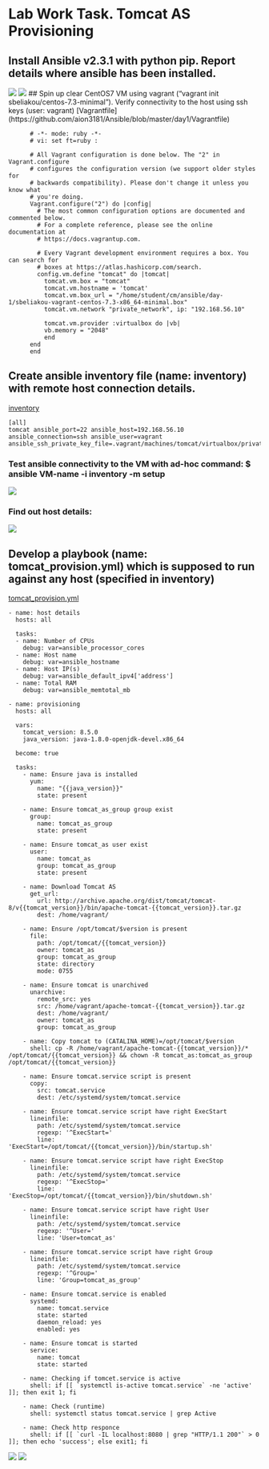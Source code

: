 # Lab Work Task. Tomcat AS Provisioning
## Install Ansible v2.3.1 with python pip. Report details where ansible has been installed.
  <img src="pics/1.jpg">
  <img src="pics/2.jpg">
## Spin up clear CentOS7 VM using vagrant (“vagrant init sbeliakou/centos-7.3-minimal”). Verify connectivity to the host using ssh keys (user: vagrant)
[Vagrantfile](https://github.com/aion3181/Ansible/blob/master/day1/Vagrantfile)

```
      # -*- mode: ruby -*-
      # vi: set ft=ruby :

      # All Vagrant configuration is done below. The "2" in Vagrant.configure
      # configures the configuration version (we support older styles for
      # backwards compatibility). Please don't change it unless you know what
      # you're doing.
      Vagrant.configure("2") do |config|
        # The most common configuration options are documented and commented below.
        # For a complete reference, please see the online documentation at
        # https://docs.vagrantup.com.

        # Every Vagrant development environment requires a box. You can search for
        # boxes at https://atlas.hashicorp.com/search.
        config.vm.define "tomcat" do |tomcat|
          tomcat.vm.box = "tomcat"
          tomcat.vm.hostname = 'tomcat'
          tomcat.vm.box_url = "/home/student/cm/ansible/day-1/sbeliakou-vagrant-centos-7.3-x86_64-minimal.box"
          tomcat.vm.network "private_network", ip: "192.168.56.10"

          tomcat.vm.provider :virtualbox do |vb|
          vb.memory = "2048"
          end
      end
      end
```
## Create ansible inventory file (name: inventory) with remote host connection details. 
[inventory](https://github.com/aion3181/Ansible/blob/master/day1/inventory)
```
[all]
tomcat ansible_port=22 ansible_host=192.168.56.10 ansible_connection=ssh ansible_user=vagrant ansible_ssh_private_key_file=.vagrant/machines/tomcat/virtualbox/private_key
```

### Test ansible connectivity to the VM with ad-hoc command: $ ansible VM-name -i inventory -m setup
<img src="pics/3.jpg">

### Find out host details:
<img src="pics/4.jpg">

## Develop a playbook (name: tomcat_provision.yml) which is supposed to run against any host (specified in inventory)




[tomcat_provision.yml](https://github.com/aion3181/Ansible/blob/master/day1/tomcat_provision.yml)
```
- name: host details
  hosts: all
  
  tasks:
  - name: Number of CPUs
    debug: var=ansible_processor_cores
  - name: Host name
    debug: var=ansible_hostname
  - name: Host IP(s)
    debug: var=ansible_default_ipv4['address']
  - name: Total RAM
    debug: var=ansible_memtotal_mb

- name: provisioning
  hosts: all

  vars:
    tomcat_version: 8.5.0
    java_version: java-1.8.0-openjdk-devel.x86_64

  become: true
  
  tasks:
    - name: Ensure java is installed
      yum:
        name: "{{java_version}}"
        state: present

    - name: Ensure tomcat_as_group group exist
      group:
        name: tomcat_as_group
        state: present        

    - name: Ensure tomcat_as user exist
      user:
        name: tomcat_as
        group: tomcat_as_group
        state: present

    - name: Download Tomcat AS
      get_url:
        url: http://archive.apache.org/dist/tomcat/tomcat-8/v{{tomcat_version}}/bin/apache-tomcat-{{tomcat_version}}.tar.gz
        dest: /home/vagrant/

    - name: Ensure /opt/tomcat/$version is present
      file:
        path: /opt/tomcat/{{tomcat_version}}
        owner: tomcat_as
        group: tomcat_as_group
        state: directory
        mode: 0755

    - name: Ensure tomcat is unarchived
      unarchive:
        remote_src: yes
        src: /home/vagrant/apache-tomcat-{{tomcat_version}}.tar.gz
        dest: /home/vagrant/
        owner: tomcat_as
        group: tomcat_as_group

    - name: Copy tomcat to (CATALINA_HOME)=/opt/tomcat/$version
      shell: cp -R /home/vagrant/apache-tomcat-{{tomcat_version}}/* /opt/tomcat/{{tomcat_version}} && chown -R tomcat_as:tomcat_as_group /opt/tomcat/{{tomcat_version}}

    - name: Ensure tomcat.service script is present
      copy:
        src: tomcat.service
        dest: /etc/systemd/system/tomcat.service

    - name: Ensure tomcat.service script have right ExecStart
      lineinfile:
        path: /etc/systemd/system/tomcat.service
        regexp: '^ExecStart='
        line: 'ExecStart=/opt/tomcat/{{tomcat_version}}/bin/startup.sh'

    - name: Ensure tomcat.service script have right ExecStop
      lineinfile:
        path: /etc/systemd/system/tomcat.service
        regexp: '^ExecStop='
        line: 'ExecStop=/opt/tomcat/{{tomcat_version}}/bin/shutdown.sh'

    - name: Ensure tomcat.service script have right User
      lineinfile:
        path: /etc/systemd/system/tomcat.service
        regexp: '^User='
        line: 'User=tomcat_as'

    - name: Ensure tomcat.service script have right Group
      lineinfile:
        path: /etc/systemd/system/tomcat.service
        regexp: '^Group='
        line: 'Group=tomcat_as_group'

    - name: Ensure tomcat.service is enabled
      systemd:
        name: tomcat.service
        state: started
        daemon_reload: yes
        enabled: yes

    - name: Ensure tomcat is started
      service:
        name: tomcat
        state: started

    - name: Checking if tomcet.service is active
      shell: if [[ `systemctl is-active tomcat.service` -ne 'active' ]]; then exit 1; fi 

    - name: Check (runtime)
      shell: systemctl status tomcat.service | grep Active

    - name: Check http responce
      shell: if [[ `curl -IL localhost:8080 | grep "HTTP/1.1 200"` > 0 ]]; then echo 'success'; else exit1; fi
```
<img src="pics/5.jpg">
<img src="pics/6.jpg">

